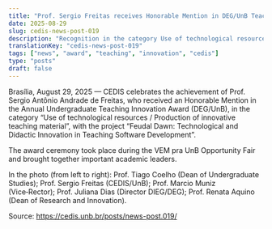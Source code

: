 ```yaml
---
title: "Prof. Sergio Freitas receives Honorable Mention in DEG/UnB Teaching Innovation Award"
date: 2025-08-29
slug: cedis-news-post-019
description: "Recognition in the category Use of technological resources / Production of innovative teaching material, with the project ‘Feudal Dawn: Technological and Didactic Innovation in Teaching Software Development’."
translationKey: "cedis-news-post-019"
tags: ["news", "award", "teaching", "innovation", "cedis"]
type: "posts"
draft: false
---
```


Brasília, August 29, 2025 — CEDIS celebrates the achievement of Prof. Sergio Antônio Andrade de Freitas, who received an Honorable Mention in the Annual Undergraduate Teaching Innovation Award (DEG/UnB), in the category “Use of technological resources / Production of innovative teaching material”, with the project “Feudal Dawn: Technological and Didactic Innovation in Teaching Software Development”.

The award ceremony took place during the VEM pra UnB Opportunity Fair and brought together important academic leaders.

In the photo (from left to right): Prof. Tiago Coelho (Dean of Undergraduate Studies); Prof. Sergio Freitas (CEDIS/UnB); Prof. Marcio Muniz (Vice‑Rector); Prof. Juliana Dias (Director DIEG/DEG); Prof. Renata Aquino (Dean of Research and Innovation).

Source: https://cedis.unb.br/posts/news-post.019/
